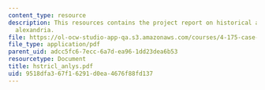 ```yaml
---
content_type: resource
description: This resources contains the project report on historical analysis in
  alexandria.
file: https://ol-ocw-studio-app-qa.s3.amazonaws.com/courses/4-175-case-studies-in-city-form-fall-2005/9518dfa367f16291d0ea4676f88fd137_hstricl_anlys.pdf
file_type: application/pdf
parent_uid: adcc5fc6-7ecc-6a7d-ea96-1dd23dea6b53
resourcetype: Document
title: hstricl_anlys.pdf
uid: 9518dfa3-67f1-6291-d0ea-4676f88fd137
---
```

